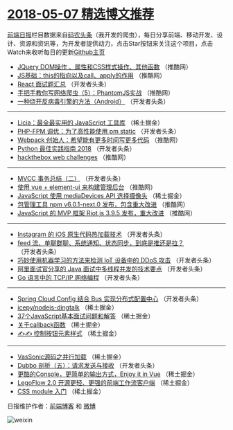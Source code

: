 # [2018-05-07 精选博文推荐](https://toutiao.qdkfweb.cn/date/2018/05/07)

[前端日报](https://qdkfweb.cn/c/news)栏目数据来自[码农头条](https://toutiao.qdkfweb.cn/)（我开发的爬虫），每日分享前端、移动开发、设计、资源和资讯等，为开发者提供动力，点击Star按钮来关注这个项目，点击Watch来收听每日的更新[Github主页](https://github.com/kujian/frontendDaily)
* [JQuery DOM操作 、属性和CSS样式操作、其他函数](https://toutiao.qdkfweb.cn/73252.html) （推酷网）
* [JS基础：this的指向以及call、apply的作用](https://toutiao.qdkfweb.cn/73253.html) （推酷网）
* [React 面试题汇总](https://toutiao.qdkfweb.cn/73229.html) （开发者头条）
* [手把手教你写网络爬虫（5）：PhantomJS实战](https://toutiao.qdkfweb.cn/73259.html) （推酷网）
* [一种绕开反病毒引擎的方法（Android）](https://toutiao.qdkfweb.cn/73226.html) （开发者头条）

***
* [Licia：最全最实用的 JavaScript 工具库](https://toutiao.qdkfweb.cn/73217.html) （稀土掘金）
* [PHP-FPM 调优：为了高性能使用 pm static](https://toutiao.qdkfweb.cn/73224.html) （开发者头条）
* [Webpack 创始人：希望能有更多时间写更多代码](https://toutiao.qdkfweb.cn/73256.html) （推酷网）
* [Python 最佳实践指南 2018](https://toutiao.qdkfweb.cn/73220.html) （开发者头条）
* [hackthebox web challenges](https://toutiao.qdkfweb.cn/73260.html) （推酷网）

***
* [MVCC 事务总结（二）](https://toutiao.qdkfweb.cn/73233.html) （开发者头条）
* [使用 vue + element-ui 来构建管理后台](https://toutiao.qdkfweb.cn/73254.html) （推酷网）
* [JavaScript 使用 mediaDevices API 选择摄像头](https://toutiao.qdkfweb.cn/73216.html) （稀土掘金）
* [包管理工具 npm v6.0.1-next.0 发布，包含重大改进](https://toutiao.qdkfweb.cn/73257.html) （推酷网）
* [JavaScript 的 MVP 框架 Riot.js 3.9.5 发布，重大改进](https://toutiao.qdkfweb.cn/73258.html) （推酷网）

***
* [Instagram 的 iOS 原生代码热加载技术](https://toutiao.qdkfweb.cn/73230.html) （开发者头条）
* [feed 流、单聊群聊、系统通知、状态同步，到底是推还是拉？](https://toutiao.qdkfweb.cn/73222.html) （开发者头条）
* [巧妙使用机器学习的方法来检测 IoT 设备中的 DDoS 攻击](https://toutiao.qdkfweb.cn/73232.html) （开发者头条）
* [阿里面试官分享的 Java 面试中多线程并发的技术要点](https://toutiao.qdkfweb.cn/73221.html) （开发者头条）
* [Go 语言中的 TCP/IP 网络编程](https://toutiao.qdkfweb.cn/73223.html) （开发者头条）

***
* [Spring Cloud Config 结合 Bus 实现分布式配置中心](https://toutiao.qdkfweb.cn/73228.html) （开发者头条）
* [icepy/nodejs-dingtalk](https://toutiao.qdkfweb.cn/73218.html) （稀土掘金）
* [37个JavaScript基本面试问题和解答](https://toutiao.qdkfweb.cn/73282.html) （稀土掘金）
* [关于callback函数](https://toutiao.qdkfweb.cn/73219.html) （稀土掘金）
* [✍️✍️ 控制按钮元素样式](https://toutiao.qdkfweb.cn/73283.html) （稀土掘金）

***
* [VasSonic源码之并行加载](https://toutiao.qdkfweb.cn/73284.html) （稀土掘金）
* [Dubbo 剖析（五）：请求发送与接收](https://toutiao.qdkfweb.cn/73231.html) （开发者头条）
* [更酷的Console，更简单的输出方式，Enjoy it in Vue](https://toutiao.qdkfweb.cn/73278.html) （稀土掘金）
* [LegoFlow 2.0 开源更轻、更强的前端工作流客户端](https://toutiao.qdkfweb.cn/73285.html) （稀土掘金）
* [CSS module 入门](https://toutiao.qdkfweb.cn/73286.html) （稀土掘金）

日报维护作者：[前端博客](https://qdkfweb.cn/) 和 [微博](https://qdkfweb.cn/go/weibo)

![weixin](https://user-images.githubusercontent.com/3055447/38468989-651132ac-3b80-11e8-8e6b-15122322a9d7.png)